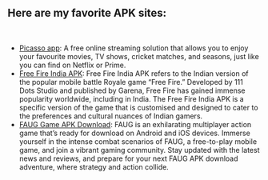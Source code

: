 <div style="text-align: left;">
            <h2>Here are my favorite APK sites:</h2>
            <br>
            <ul>
                <li><a href="https://picassoappz.com/">Picasso app</a>: A free online streaming solution that allows you
                    to enjoy your favourite movies, TV shows, cricket matches, and seasons, just like you can find on
                    Netflix or Prime.</li>
                <li><a href="https://freefireindiaapk.download/">Free Fire India APK</a>: Free Fire India APK refers to
                    the Indian version of the popular mobile battle Royale game “Free Fire.” Developed by 111 Dots
                    Studio and published by Garena, Free Fire has gained immense popularity worldwide, including in
                    India. The Free Fire India APK is a specific version of the game that is customised and designed to
                    cater to the preferences and cultural nuances of Indian gamers.</li>
                <li><a href="https://fauggamedownloadapk.co/">FAUG Game APK Download</a>: FAUG is an exhilarating multiplayer action game that’s ready for download on Android and iOS devices. Immerse yourself in the intense combat scenarios of FAUG, a free-to-play mobile game, and join a vibrant gaming community. Stay updated with the latest news and reviews, and prepare for your next FAUG APK download adventure, where strategy and action collide.</li>
            </ul>
        </div>
